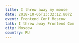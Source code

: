 ```yaml
---
title: I threw away my mouse
date: 2018-10-05T13:32:12.807Z
event: Frontend Conf Moscow
talk: I threw away Frontend Con
city: Moscow
country: RU
---
```


